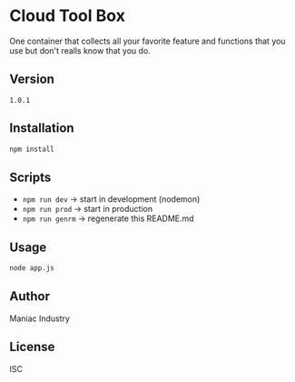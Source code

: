 # Cloud Tool Box

One container that collects all your favorite feature and functions that you use but don't realls know that you do.

## Version
`1.0.1`

## Installation
```bash
npm install
```

## Scripts
- `npm run dev` → start in development (nodemon)
- `npm run prod` → start in production
- `npm run genrm` → regenerate this README.md

## Usage
```bash
node app.js
```

## Author
Maniac Industry

## License
ISC
